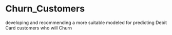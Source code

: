 # Churn_Customers
developing and recommending a more suitable modeled for predicting Debit Card customers who will Churn
